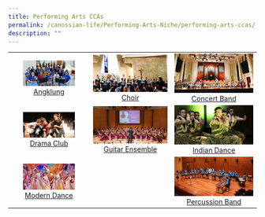 ```yaml
---
title: Performing Arts CCAs
permalink: /canossian-life/Performing-Arts-Niche/performing-arts-ccas/
description: ""
---
```

|   |   |   |
|:---:|:---:|:---:|
| <img src="/images/ang.jpg" style="width:70%"> [Angklung](/performing-arts-ccas/angklung/) |  ![](/images/Canossian%20Life/Performing%20Arts%20Niche/Performing%20arts%20cca/Choir_Chapel-performance.jpg)[Choir ](/performing-arts-ccas/choir)|  ![](/images/Canossian%20Life/Performing%20Arts%20Niche/Performing%20arts%20cca/CB_VCH_1.jpg) [Concert Band](/performing-arts-ccas/concert-band) |
|<img src="/images/drama.jpeg" style="width:70%">   [Drama Club](/performing-arts-ccas/drama/) | ![](/images/Canossian%20Life/Performing%20Arts%20Niche/Performing%20arts%20cca/guitar2.jpg)  [Guitar Ensemble](/performing-arts-ccas/guitar-ensemble/) | ![](/images/Canossian%20Life/Performing%20Arts%20Niche/Performing%20arts%20cca/INDIAN-DANCE_4212.jpg) [Indian Dance](/performing-arts-ccas/indian-dance/) |
| <img src="/images/dance.jpeg" style="width:70%">  [Modern Dance](/performing-arts-ccas/modern-dance/) |   | ![](/images/Canossian%20Life/Performing%20Arts%20Niche/Performing%20arts%20cca/SYF-stage.jpg) [Percussion Band](/performing-arts-ccas/percussion-band/) |